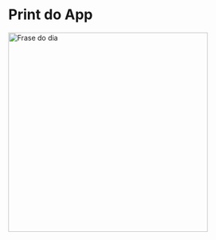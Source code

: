 # Print  do App

<img src="https://github.com/SergioDiniz/estudo_dev_android_27/blob/master/App_2_frase_do_dia/print_app.png?raw=true" width="400" alt="Frase do dia">